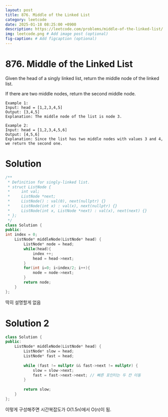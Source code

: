 ```yaml
---
layout: post
title: 876. Middle of the Linked List
category: leetcode
date: 2025-01-18 08:25:00 +0900
description: https://leetcode.com/problems/middle-of-the-linked-list/
img: leetcode.png # Add image post (optional)
fig-caption: # Add figcaption (optional)
---
```



# 876. Middle of the Linked List

Given the head of a singly linked list, return the middle node of the linked list.

If there are two middle nodes, return the second middle node.


```
Example 1:
Input: head = [1,2,3,4,5]
Output: [3,4,5]
Explanation: The middle node of the list is node 3.
```

```
Example 2:
Input: head = [1,2,3,4,5,6]
Output: [4,5,6]
Explanation: Since the list has two middle nodes with values 3 and 4, we return the second one.
```

# Solution

```cpp
/**
 * Definition for singly-linked list.
 * struct ListNode {
 *     int val;
 *     ListNode *next;
 *     ListNode() : val(0), next(nullptr) {}
 *     ListNode(int x) : val(x), next(nullptr) {}
 *     ListNode(int x, ListNode *next) : val(x), next(next) {}
 * };
 */
class Solution {
public:
int index = 0;
    ListNode* middleNode(ListNode* head) {
        ListNode* node = head;
        while(head){
            index ++;
            head = head->next;
        }
        for(int i=0; i<index/2; i++){
            node = node->next;
        }
        return node;
    }
};
```

딱히 설명할게 없음 


# Solution 2

```cpp
class Solution {
public:
    ListNode* middleNode(ListNode* head) {
        ListNode* slow = head;
        ListNode* fast = head;
        
        while (fast != nullptr && fast->next != nullptr) {
            slow = slow->next;
            fast = fast->next->next; // 빠른 포인터는 두 칸 이동
        }
        
        return slow; 
    }
};
```

이렇게 구성해주면 시간복잡도가 O(1.5n)에서 O(n)이 됨.